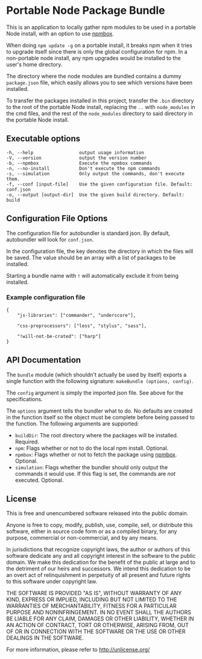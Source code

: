 # Portable Node Package Bundle

This is an application to locally gather npm modules to be used in a portable Node install, with an option to use [npmbox](https://github.com/arei/npmbox).

When doing `npm update -g` on a portable install, it breaks npm when it tries to upgrade itself since there is only the global configuration for npm. In a non-portable node install, any npm upgrades would be installed to the user's home directory.

The directory where the node modules are bundled contains a dummy `package.json` file, which easily allows you to see which versions have been installed.

To transfer the packages installed in this project, transfer the `.bin` directory to the root of the portable Node install, replacing the `..` with `node_modules` in the cmd files, and the rest of the `node_modules` directory to said directory in the portable Node install.


## Executable options

    -h, --help                 output usage information
    -V, --version              output the version number
    -b, --npmbox               Execute the npmbox commands
    -n, --no-install           Don't execute the npm commands
    -s, --simulation           Only output the commands, don't execute them.
    -f, --conf [input-file]    Use the given configuration file. Default: conf.json
    -o, --output [output-dir]  Use the given build directory. Default: build



## Configuration File Options

The configuration file for autobundler is standard json. By default, autobundler will look for `conf.json`.

In the configuration file, the key denotes the directory in which the files will be saved. The value should be an array with a list of packages to be installed.

Starting a bundle name with `!` will automatically exclude it from being installed.

### Example configuration file

	{
		"js-libraries": ["commander", "underscore"],

		"css-preprocessors": ["less", "stylus", "sass"],

		"!will-not-be-crated": ["harp"]
	}



## API Documentation

The `bundle` module (which shouldn't actually be used by itself) exports a single function with the following signature: `makeBundle (options, config)`.

The `config` argument is simply the imported json file. See above for the specifications.

The `options` argument tells the bundler what to do. No defaults are created in the function itself so the object must be complete before being passed to the function. The following arguments are supported:

* `buildDir`: The root directory where the packages will be installed. Required.
* `npm`: Flags whether or not to do the local npm install. Optional.
* `npmbox`: Flags whether or not to fetch the package using [npmbox](https://github.com/arei/npmbox). Optional.
* `simulation`: Flags whether the bundler should only output the commands it would use. If this flag is set, the commands are *not* executed. Optional.


## License

This is free and unencumbered software released into the public domain.

Anyone is free to copy, modify, publish, use, compile, sell, or
distribute this software, either in source code form or as a compiled
binary, for any purpose, commercial or non-commercial, and by any
means.

In jurisdictions that recognize copyright laws, the author or authors
of this software dedicate any and all copyright interest in the
software to the public domain. We make this dedication for the benefit
of the public at large and to the detriment of our heirs and
successors. We intend this dedication to be an overt act of
relinquishment in perpetuity of all present and future rights to this
software under copyright law.

THE SOFTWARE IS PROVIDED "AS IS", WITHOUT WARRANTY OF ANY KIND,
EXPRESS OR IMPLIED, INCLUDING BUT NOT LIMITED TO THE WARRANTIES OF
MERCHANTABILITY, FITNESS FOR A PARTICULAR PURPOSE AND NONINFRINGEMENT.
IN NO EVENT SHALL THE AUTHORS BE LIABLE FOR ANY CLAIM, DAMAGES OR
OTHER LIABILITY, WHETHER IN AN ACTION OF CONTRACT, TORT OR OTHERWISE,
ARISING FROM, OUT OF OR IN CONNECTION WITH THE SOFTWARE OR THE USE OR
OTHER DEALINGS IN THE SOFTWARE.

For more information, please refer to <http://unlicense.org/>